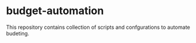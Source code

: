 # budget-automation
This repository contains collection of scripts and confgurations to automate budeting.

